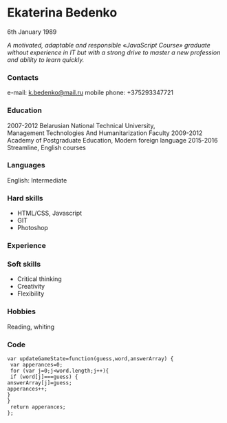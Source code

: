 # Ekaterina Bedenko
6th January 1989

*A motivated, adaptable and responsible «JavaScript Course» graduate without experience in IT but with a strong drive to master a new profession and ability to learn quickly.*

### Contacts
e-mail: k.bedenko@mail.ru
mobile phone: +375293347721

### Education
2007-2012 Belarusian National Technical University,    
Management Technologies And Humanitarization Faculty
2009-2012 Academy of Postgraduate Education,
Modern foreign language
2015-2016 Streamline,
English courses

### Languages
English: Intermediate

### Hard skills
- HTML/CSS, Javascript
- GIT
- Photoshop

### Experience    

### Soft skills
- Critical thinking
 - Creativity
 - Flexibility

### Hobbies
Reading, whiting

### Сode
```
var updateGameState=function(guess,word,answerArray) {
 var apperances=0;
 for (var j=0;j<word.length;j++){
 if (word[j]===guess) {
answerArray[j]=guess;
apperances++;
}
}
 return apperances;
};
```

